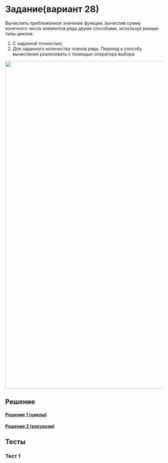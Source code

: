 # Задание(вариант 28)
Вычислить приближенное значение функции, вычислив сумму конечного числа элементов ряда двумя способами, используя разные типы циклов:
1) С заданной точностью;
2) Для заданного количества членов ряда.
Переход к способу вычисления реализовать с помощью оператора выбора.
<img width="1049" src="https://github.com/YuriHSE/Laboratory/assets/145991450/c00446be-2b06-4dd5-b7ae-7cb04046ff5f">


## Решение
#### [Решение 1 (циклы)](https://github.com/YuriHSE/Laboratory/blob/main/3%20lab/3_cycles.c)
#### [Решение 2 (рекурсии)](https://github.com/YuriHSE/Laboratory/blob/main/3%20lab/3_recursion.c)
## Тесты
### Тест 1
